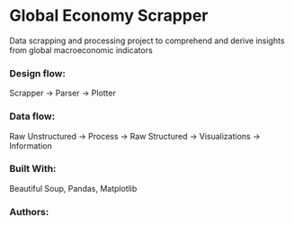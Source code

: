 # Global Economy Scrapper
Data scrapping and processing project to comprehend and derive insights from global macroeconomic indicators


### Design flow:
Scrapper -> Parser -> Plotter


### Data flow:

Raw Unstructured -> Process -> Raw Structured -> Visualizations -> Information


### Built With:

Beautiful Soup, Pandas, Matplotlib


### Authors:
